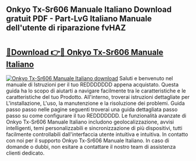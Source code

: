 ## Onkyo Tx-Sr606 Manuale Italiano Download gratuit PDF - Part-LvG Italiano Manuale dell'utente di riparazione fvHAZ

# <h2><a href="http://df97cc.blite.top/?on=Onkyo+Tx-Sr606+Manuale+Italiano">🔗Download 👉🔴 Onkyo Tx-Sr606 Manuale Italiano</a></h2>

[![Onkyo Tx-Sr606 Manuale Italiano download](https://i.imgur.com/lujVjoI.png)](http://df97cc.blite.top/?on=Onkyo+Tx-Sr606+Manuale+Italiano)
Saluti e benvenuto nel manuale di Istruzioni per il tuo REDDDDDDD appena acquistato. Questa guida ha lo scopo di aiutarti a navigare facilmente tra le caratteristiche e le caratteristiche del tuo Prodotto. All'interno, troverai istruzioni dettagliate per L'installazione, L'uso, la manutenzione e la risoluzione dei problemi. Guida passo passo nelle pagine seguenti troverai una guida dettagliata passo passo su come configurare il tuo REDDDDDDD. Le funzionalità avanzate di Onkyo Tx-Sr606 Manuale Italiano includono geolocalizzazione, avvisi intelligenti, temi personalizzabili e sincronizzazione di più dispositivi, tutti facilmente controllabili dall'interfaccia utente intuitiva e intuitiva. In contatto con noi per il supporto Onkyo Tx-Sr606 Manuale Italiano. In caso di domande o dubbi, non esitare a contattare il nostro team di assistenza clienti dedicato.
